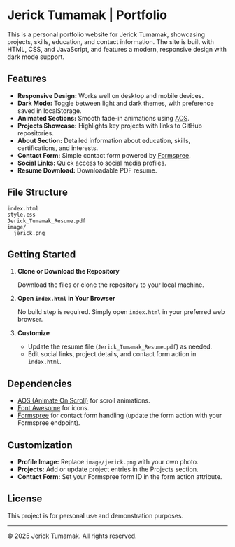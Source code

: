 # Jerick Tumamak | Portfolio

This is a personal portfolio website for Jerick Tumamak, showcasing projects, skills, education, and contact information. The site is built with HTML, CSS, and JavaScript, and features a modern, responsive design with dark mode support.

## Features

- **Responsive Design:** Works well on desktop and mobile devices.
- **Dark Mode:** Toggle between light and dark themes, with preference saved in localStorage.
- **Animated Sections:** Smooth fade-in animations using [AOS](https://michalsnik.github.io/aos/).
- **Projects Showcase:** Highlights key projects with links to GitHub repositories.
- **About Section:** Detailed information about education, skills, certifications, and interests.
- **Contact Form:** Simple contact form powered by [Formspree](https://formspree.io/).
- **Social Links:** Quick access to social media profiles.
- **Resume Download:** Downloadable PDF resume.

## File Structure

```
index.html
style.css
Jerick_Tumamak_Resume.pdf
image/
  jerick.png
```

## Getting Started

1. **Clone or Download the Repository**

   Download the files or clone the repository to your local machine.

2. **Open `index.html` in Your Browser**

   No build step is required. Simply open `index.html` in your preferred web browser.

3. **Customize**

   - Update the resume file (`Jerick_Tumamak_Resume.pdf`) as needed.
   - Edit social links, project details, and contact form action in `index.html`.

## Dependencies

- [AOS (Animate On Scroll)](https://unpkg.com/aos@2.3.4/dist/aos.js) for scroll animations.
- [Font Awesome](https://cdnjs.cloudflare.com/ajax/libs/font-awesome/6.5.0/css/all.min.css) for icons.
- [Formspree](https://formspree.io/) for contact form handling (update the form action with your Formspree endpoint).

## Customization

- **Profile Image:** Replace `image/jerick.png` with your own photo.
- **Projects:** Add or update project entries in the Projects section.
- **Contact Form:** Set your Formspree form ID in the form action attribute.

## License

This project is for personal use and demonstration purposes.

---

&copy; 2025 Jerick Tumamak. All rights reserved.
